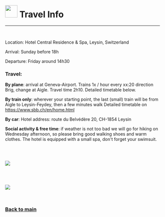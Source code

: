 
# <img border="0" src="https://www.svgrepo.com/show/4199/placeholder-on-a-map.svg" width="40" height="40"> Travel Info

***

<br/>

Location: Hotel Central Residence & Spa, Leysin, Switzerland

Arrival: Sunday before 18h

Departure: Friday around 14h30


### Travel:

**By plane**: arrival at Geneva-Airport. Trains 1x / hour every xx:20 direction Brig, change at Aigle. Travel time 2h10. Detailed timetable below.

**By train only**: wherever your starting point, the last (small) train will be from Aigle to Leysin-Feydey, then a few minutes walk
Detailed timetable on https://www.sbb.ch/en/home.html

**By car**: Hotel address: route du Belvédère 20, CH-1854 Leysin

**Social activity & free time**: if weather is not too bad we will go for hiking on Wednesday afternoon, so please bring good walking shoes and warm clothes. The hotel is equipped with a small spa, don't forget your swimsuit.

<br/>
<br/>

![](https://edu.sib.swiss/pluginfile.php/7429/course/section/2389/train-Geneva-Leysin.jpg)

<br/>
<br/>

![](https://edu.sib.swiss/pluginfile.php/7429/course/section/2389/train-Leysin-Geneva.jpg)

<br/>

### [Back to main](README.md)

